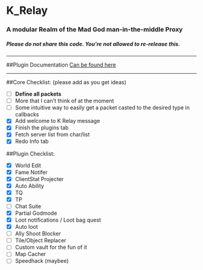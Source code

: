 # K_Relay
### A modular Realm of the Mad God man-in-the-middle Proxy
##### Please do not share this code. You're not allowed to re-release this.
-----------------------------------------------------------

##Plugin Documentation
[Can be found here](../master/PLUGIN%20DOCUMENTATION.md)

-----------------------------------------------------------

##Core Checklist: (please add as you get ideas)
- [ ] **Define all packets**
- [ ] More that I can't think of at the moment
- [ ] Some intuitive way to easily get a packet casted to the desired type in callbacks
- [x] Add welcome to K Relay message
- [x] Finish the plugins tab
- [x] Fetch server list from char/list
- [x] Redo Info tab

##Plugin Checklist:
- [x] World Edit
- [x] Fame Notifer
- [x] ClientStat Projecter
- [x] Auto Ability
- [x] TQ
- [x] TP
- [ ] Chat Suite
- [x] Partial Godmode
- [x] Loot notifications / Loot bag quest
- [x] Auto loot
- [ ] Ally Shoot Blocker
- [ ] Tile/Object Replacer
- [ ] Custom vault for the fun of it
- [ ] Map Cacher
- [ ] Speedhack (maybee)

